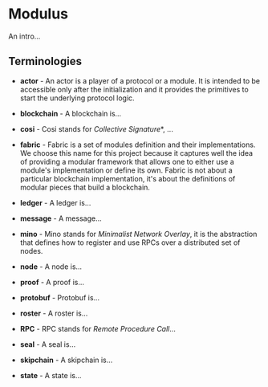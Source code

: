 # Modulus

An intro...

## Terminologies

- **actor** - An actor is a player of a protocol or a module. It is intended to
  be accessible only after the initialization and it provides the primitives to
  start the underlying protocol logic.

- **blockchain** - A blockchain is...

- **cosi** - Cosi stands for *Collective Signature**, ...

- **fabric** - Fabric is a set of modules definition and their implementations.
  We choose this name for this project because it captures well the idea of
  providing a modular framework that allows one to either use a module's
  implementation or define its own. Fabric is not about a particular blockchain
  implementation, it's about the definitions of modular pieces that build
  a blockchain.

- **ledger** - A ledger is...

- **message** - A message...

- **mino** - Mino stands for *Minimalist Network Overlay*, it is the abstraction
  that defines how to register and use RPCs over a distributed set of nodes.

- **node** - A node is...

- **proof** - A proof is...

- **protobuf** - Protobuf is...

- **roster** - A roster is...

- **RPC** - RPC stands for *Remote Procedure Call*...

- **seal** - A seal is...

- **skipchain** - A skipchain is...

- **state** - A state is...